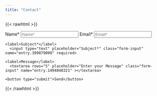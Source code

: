 ```yaml
---
title: "Contact"
---
```


{{< rawhtml >}}
  <link rel="stylesheet" href="/css/form.css">

  <script type="text/javascript">var submitted=false;</script>
  
  <iframe name="hidden_iframe" id="hidden_iframe" style="display:none;" 
  onload="if(submitted) {window.location='/thankyou';}"></iframe>

  <form action="https://docs.google.com/forms/d/e/18IqVKDW2Og3_-jCCzW4SOk2vpa_FHFC_48lrO-UDGOE/formResponse" 
  method="post" target="hidden_iframe" onsubmit="submitted=true;">
  </form>

  <form action="https://docs.google.com/forms/d/e/1FAIpQLSdBit8IwBmMxXARhjnvMkn4M4fPFpTQSjDaZEo6CAAh8FoltQ/formResponse" method="post" target="hidden_iframe" onsubmit="submitted=true">
    <label>Name*</label>
      <input type="text" placeholder="Name*" class="form-input" name="entry.149128287" required>
    <label>Email*</label>
      <input type="email" placeholder="Email*" class="form-input" name="entry.630496343" required>

    <label>Subject*</label>
      <input type="text" placeholder="Subject*" class="form-input" name="entry.399879000" required>
      
    <label>Message</label>
      <textarea rows="5" placeholder="Enter your Message" class="form-input" name="entry.1494840321" ></textarea>
      
    <button type="submit">Send</button>
  </form>
{{< /rawhtml >}}
